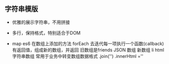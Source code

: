 ## 字符串模版

- 优雅的展示字符串，不用拼接
- 多行，保持格式，特别适合于DOM


- map
  es6 在数组上添加的方法
  forEach  去迭代每一项执行一个函数(callback)
  有返回值，组成新的数组，并返回
  旧数组是friends JSON 数组
  新数组 li html 字符串数组
  常用于业务中转变数组数据格式
  .join('')
  .innerHtml =''